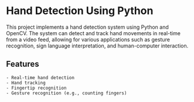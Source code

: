 # Hand Detection Using Python

This project implements a hand detection system using Python and OpenCV. The system can detect and track hand movements in real-time from a video feed, allowing for various applications such as gesture recognition, sign language interpretation, and human-computer interaction.

## Features
    - Real-time hand detection
    - Hand tracking
    - Fingertip recognition
    - Gesture recognition (e.g., counting fingers)



